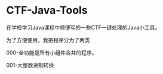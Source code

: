 # CTF-Java-Tools
在学校学习Java课程中顺便写的一些CTF一键处理的Java小工具。

为了方便使用，我把程序分为了两类

000-全功能是所有小组件合并的程序。

001-大整数进制转换
